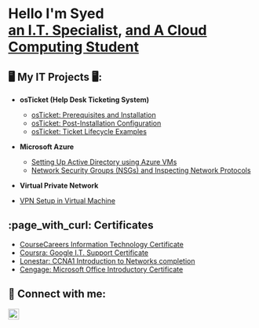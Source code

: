 <h1>Hello I'm Syed <br/><a href="https://github.com/syedtech12/Syedtech12"> an I.T. Specialist</a>, <a href="https://www.linkedin.com/in/syed-jafri12/"> and A Cloud Computing Student</a>

<h2> 🖥️ My IT Projects 🖥️:</h2>

- <b>osTicket (Help Desk Ticketing System)</b>
  - [osTicket: Prerequisites and Installation](https://github.com/syedtech12/osticket-prerequisite)
  - [osTicket: Post-Installation Configuration](https://github.com/syedtech12/post-install-config/tree/main)
  - [osTicket: Ticket Lifecycle Examples](https://github.com/syedtech12/Ticket-Lifecycle/tree/main)
    
- <b>Microsoft Azure</b>
  - [Setting Up Active Directory using Azure VMs](https://github.com/syedtech12/Configure-AD)
  - [Network Security Groups (NSGs) and Inspecting Network Protocols](https://github.com/syedtech12/azure-network-protocols/tree/main)
    
 - <b>Virtual Private Network</b>
  - [VPN Setup in Virtual Machine ](https://github.com/syedtech12/Setting-up-a-VPN) 
  
 

<h2>:page_with_curl: Certificates</h2>

- [CourseCareers Information Technology Certificate]()
- [Coursra: Google I.T. Support Certificate](https://coursera.org/share/af44424ce17e614430bc928226135d59)
- [Lonestar: CCNA1 Introduction to Networks completion](https://drive.google.com/file/d/1OqOm0H5G-dZ0NBGBuQxGENrmigzooydZ/view?usp=drive_link)
- [Cengage: Microsoft Office Introductory Certificate](https://drive.google.com/file/d/1XJsOH2Jld-Xnx1ND5IvrLvypErXsRCcm/view?usp=drive_link)

<h2> 🤳 Connect with me:</h2>

[<img align="left" alt="SyedJafri | LinkedIn" width="22px" src="https://cdn.jsdelivr.net/npm/simple-icons@v3/icons/linkedin.svg" />][linkedin]

[linkedin]: https://www.linkedin.com/in/syed-jafri12/

